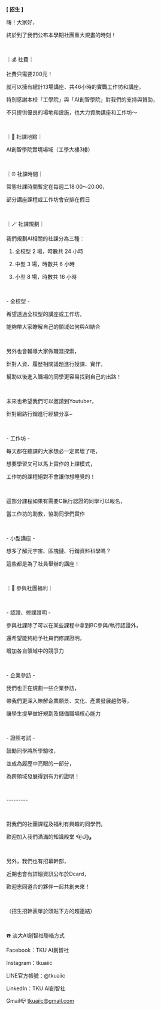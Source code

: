 **[ 招生 ]**

嗨！大家好，

終於到了我們公布本學期社團重大規畫的時刻！

&nbsp;

｜💰 社費｜

社費只需要200元！

就可以擁有總計13場講座、共46小時的實戰工作坊和講座，

特別感謝本校「工學院」與「AI創智學院」對我們的支持與贊助，

不只提供優良的場地和設施，也大力資助講座和工作坊～

&nbsp;

｜📍 社課地點｜

AI創智學院實境場域（工學大樓3樓）

&nbsp;

｜⏰ 社課時間｜

常態社課時間暫定在每週二18:00～20:00，

部分講座課程或工作坊會安排在假日

&nbsp;

｜🪄 社課規劃｜

我們規劃AI相關的社課分為三種：

1. 全校型 2 場，時數共 24 小時

2. 中型 3 場，時數共 6 小時

3. 小型 8 場，時數共 16 小時

&nbsp;

\- 全校型 -

希望透過全校型的講座或工作坊，

能夠帶大家瞭解自己的領域如何與AI結合

&nbsp;

另外也會輔導大家做職涯探索，

針對人資、履歷相關議題進行授課、實作，

幫助以後進入職場的同學更容易找到自己的出路！

&nbsp;

未來也希望我們可以邀請到Youtuber，

針對網路行銷進行經驗分享~

&nbsp;

\- 工作坊 -

每天都在聽課的大家想必一定累壞了吧，

想要學習又可以馬上實作的上課模式，

工作坊的課程絕對不會讓你想睡覺的！

&nbsp;

這部分課程如果有需要C執行認證的同學可以報名，

當工作坊的助教，協助同學們實作

&nbsp;

\- 小型講座 -

想多了解元宇宙、區塊鏈、行銷資料科學嗎？

這些都是為了社員舉辦的講座！

&nbsp;

｜💎 參與社團福利｜

&nbsp;

\- 認證、修課證明 -

參與社課除了可以在某些課程中拿到BC參與/執行認證外，

還希望能夠給予社員們修課證明，

增加各自領域中的競爭力

&nbsp;

\- 企業參訪 -

我們也正在規劃一些企業參訪，

帶我們更深入瞭解企業願景、文化、產業發展趨勢等，

讓學生提早做好規劃及儲備職場核心能力

&nbsp;

\- 證照考試 -

鼓勵同學將所學驗收，

並成為履歷中亮眼的一部分，

為跨領域發展得到有力的證明！

&nbsp;

\---------

&nbsp;

對我們的社團課程及福利有興趣的同學們，

歡迎加入我們滿滿的知識殿堂 ٩(˃̶͈̀௰˂̶͈́)و

&nbsp;

另外，我們也有招幕幹部，

近期也會有詳細資訊公布於Dcard，

歡迎志同道合的夥伴一起共創未來！

&nbsp;

（招生招幹表單於頭貼下方的超連結）

&nbsp;

☎️ 淡大AI創智社聯絡方式

Facebook：TKU AI創智社

Instagram：tkuaiic

LINE官方帳號：@tkuaiic

LinkedIn：TKU AI創智社

Gmail📪 tkuaiic@gmail.com
